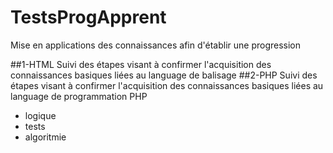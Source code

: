 # TestsProgApprent
Mise en applications des connaissances afin d'établir une progression

##1-HTML
Suivi des étapes visant à confirmer l'acquisition des connaissances basiques liées au language de balisage
##2-PHP
Suivi des étapes visant à confirmer l'acquisition des connaissances basiques liées au language de programmation PHP
- logique
- tests
- algoritmie
